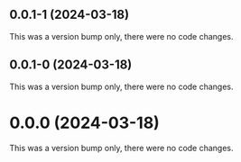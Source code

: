 ## 0.0.1-1 (2024-03-18)

This was a version bump only, there were no code changes.

## 0.0.1-0 (2024-03-18)

This was a version bump only, there were no code changes.

# 0.0.0 (2024-03-18)

This was a version bump only, there were no code changes.